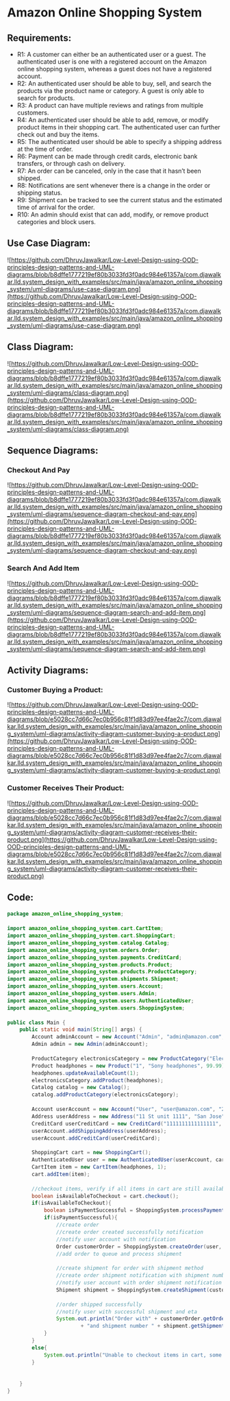 # Amazon Online Shopping System

## Requirements:

- R1: A customer can either be an authenticated user or a guest. The authenticated user is one with a registered account on the Amazon online shopping system, whereas a guest does not have a registered account.
- R2: An authenticated user should be able to buy, sell, and search the products via the product name or category. A guest is only able to search for products.
- R3: A product can have multiple reviews and ratings from multiple customers.
- R4: An authenticated user should be able to add, remove, or modify product items in their shopping cart. The authenticated user can further check out and buy the items.
- R5: The authenticated user should be able to specify a shipping address at the time of order.
- R6: Payment can be made through credit cards, electronic bank transfers, or through cash on delivery.
- R7: An order can be canceled, only in the case that it hasn’t been shipped.
- R8: Notifications are sent whenever there is a change in the order or shipping status.
- R9: Shipment can be tracked to see the current status and the estimated time of arrival for the order.
- R10: An admin should exist that can add, modify, or remove product categories and block users.

## Use Case Diagram:
![https://github.com/DhruvJawalkar/Low-Level-Design-using-OOD-principles-design-patterns-and-UML-diagrams/blob/b8dffe1777219ef80b3033fd3f0adc984e61357a/com.djawalkar.lld.system_design_with_examples/src/main/java/amazon_online_shopping_system/uml-diagrams/use-case-diagram.png](https://github.com/DhruvJawalkar/Low-Level-Design-using-OOD-principles-design-patterns-and-UML-diagrams/blob/b8dffe1777219ef80b3033fd3f0adc984e61357a/com.djawalkar.lld.system_design_with_examples/src/main/java/amazon_online_shopping_system/uml-diagrams/use-case-diagram.png)

## Class Diagram:
![https://github.com/DhruvJawalkar/Low-Level-Design-using-OOD-principles-design-patterns-and-UML-diagrams/blob/b8dffe1777219ef80b3033fd3f0adc984e61357a/com.djawalkar.lld.system_design_with_examples/src/main/java/amazon_online_shopping_system/uml-diagrams/class-diagram.png](https://github.com/DhruvJawalkar/Low-Level-Design-using-OOD-principles-design-patterns-and-UML-diagrams/blob/b8dffe1777219ef80b3033fd3f0adc984e61357a/com.djawalkar.lld.system_design_with_examples/src/main/java/amazon_online_shopping_system/uml-diagrams/class-diagram.png)

## Sequence Diagrams:

### Checkout And Pay
![https://github.com/DhruvJawalkar/Low-Level-Design-using-OOD-principles-design-patterns-and-UML-diagrams/blob/b8dffe1777219ef80b3033fd3f0adc984e61357a/com.djawalkar.lld.system_design_with_examples/src/main/java/amazon_online_shopping_system/uml-diagrams/sequence-diagram-checkout-and-pay.png](https://github.com/DhruvJawalkar/Low-Level-Design-using-OOD-principles-design-patterns-and-UML-diagrams/blob/b8dffe1777219ef80b3033fd3f0adc984e61357a/com.djawalkar.lld.system_design_with_examples/src/main/java/amazon_online_shopping_system/uml-diagrams/sequence-diagram-checkout-and-pay.png)

### Search And Add Item
![https://github.com/DhruvJawalkar/Low-Level-Design-using-OOD-principles-design-patterns-and-UML-diagrams/blob/b8dffe1777219ef80b3033fd3f0adc984e61357a/com.djawalkar.lld.system_design_with_examples/src/main/java/amazon_online_shopping_system/uml-diagrams/sequence-diagram-search-and-add-item.png](https://github.com/DhruvJawalkar/Low-Level-Design-using-OOD-principles-design-patterns-and-UML-diagrams/blob/b8dffe1777219ef80b3033fd3f0adc984e61357a/com.djawalkar.lld.system_design_with_examples/src/main/java/amazon_online_shopping_system/uml-diagrams/sequence-diagram-search-and-add-item.png)

## Activity Diagrams:

### Customer Buying a Product:
![https://github.com/DhruvJawalkar/Low-Level-Design-using-OOD-principles-design-patterns-and-UML-diagrams/blob/e5028cc7d66c7ec0b956c81f1d83d97ee4fae2c7/com.djawalkar.lld.system_design_with_examples/src/main/java/amazon_online_shopping_system/uml-diagrams/activity-diagram-customer-buying-a-product.png](https://github.com/DhruvJawalkar/Low-Level-Design-using-OOD-principles-design-patterns-and-UML-diagrams/blob/e5028cc7d66c7ec0b956c81f1d83d97ee4fae2c7/com.djawalkar.lld.system_design_with_examples/src/main/java/amazon_online_shopping_system/uml-diagrams/activity-diagram-customer-buying-a-product.png)

### Customer Receives Their Product:
![https://github.com/DhruvJawalkar/Low-Level-Design-using-OOD-principles-design-patterns-and-UML-diagrams/blob/e5028cc7d66c7ec0b956c81f1d83d97ee4fae2c7/com.djawalkar.lld.system_design_with_examples/src/main/java/amazon_online_shopping_system/uml-diagrams/activity-diagram-customer-receives-their-product.png](https://github.com/DhruvJawalkar/Low-Level-Design-using-OOD-principles-design-patterns-and-UML-diagrams/blob/e5028cc7d66c7ec0b956c81f1d83d97ee4fae2c7/com.djawalkar.lld.system_design_with_examples/src/main/java/amazon_online_shopping_system/uml-diagrams/activity-diagram-customer-receives-their-product.png)

## Code:
```java
package amazon_online_shopping_system;

import amazon_online_shopping_system.cart.CartItem;
import amazon_online_shopping_system.cart.ShoppingCart;
import amazon_online_shopping_system.catalog.Catalog;
import amazon_online_shopping_system.orders.Order;
import amazon_online_shopping_system.payments.CreditCard;
import amazon_online_shopping_system.products.Product;
import amazon_online_shopping_system.products.ProductCategory;
import amazon_online_shopping_system.shipments.Shipment;
import amazon_online_shopping_system.users.Account;
import amazon_online_shopping_system.users.Admin;
import amazon_online_shopping_system.users.AuthenticatedUser;
import amazon_online_shopping_system.users.ShoppingSystem;

public class Main {
    public static void main(String[] args) {
        Account adminAccount = new Account("Admin", "admin@amazon.com", "111-111-1111", "admin", "password");
        Admin admin = new Admin(adminAccount);

        ProductCategory electronicsCategory = new ProductCategory("Electronics", "Category for electronic items and gadgets");
        Product headphones = new Product("1", "Sony headphones", 99.99);
        headphones.updateAvailableCount(1);
        electronicsCategory.addProduct(headphones);
        Catalog catalog = new Catalog();
        catalog.addProductCategory(electronicsCategory);

        Account userAccount = new Account("User", "user@amazon.com", "211-111-1111", "user", "11111");
        Address userAddress = new Address("11 St unit 1111", "San Jose", "CA", "USA");
        CreditCard userCreditCard = new CreditCard("1111111111111111", "11/30", userAccount.getName(), 111, userAddress);
        userAccount.addShippingAddress(userAddress);
        userAccount.addCreditCard(userCreditCard);

        ShoppingCart cart = new ShoppingCart();
        AuthenticatedUser user = new AuthenticatedUser(userAccount, cart);
        CartItem item = new CartItem(headphones, 1);
        cart.addItem(item);

        //checkout items, verify if all items in cart are still available
        boolean isAvailableToCheckout = cart.checkout();
        if(isAvailableToCheckout){
            boolean isPaymentSuccessful = ShoppingSystem.processPayment(userCreditCard, cart.getTotalPrice());
            if(isPaymentSuccessful){
                //create order
                //create order created successfully notification
                //notify user account with notification
                Order customerOrder = ShoppingSystem.createOrder(user, cart);
                //add order to queue and process shipment

                //create shipment for order with shipment method
                //create order shipment notification with shipment number
                //notify user account with order shipment notification
                Shipment shipment = ShoppingSystem.createShipment(customerOrder, user);

                //order shipped successfully
                //notify user with successful shipment and eta
                System.out.println("Order with" + customerOrder.getOrderNumber() + "shipped successfully with shipment method " + shipment.getShipmentMethod()
                        + "and shipment number " + shipment.getShipmentNumber() + ". Estimated time for shipment delivery is" + shipment.getEstimatedArrival());
            }
        }
        else{
            System.out.println("Unable to checkout items in cart, some products are no longer available");
        }


    }
}
```